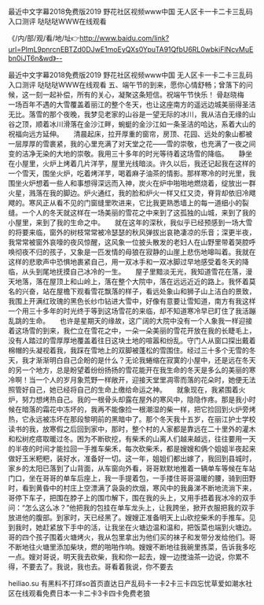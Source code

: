 最近中文字幕2018免费版2019
野花社区视频www中国
无人区卡一卡二卡三乱码入口测评
哒哒哒WWW在线观看


《/内/部/观/看/地/址👉http://www.baidu.com/link?url=PImL9pnrcnEBTZd0DJwE1moEyQXs0YpuTA91QfbU6RL0wbkiFlNcvMuEbn0iJT6n&wd》--

最近中文字幕2018免费版2019
野花社区视频www中国
无人区卡一卡二卡三乱码入口测评
哒哒哒WWW在线观看
	五、端午节的到来，愿你心情舒畅；曾落下的问候，这一刻一起补偿，所有的关心，凝聚这条短信。祝端午节快乐！
骨赵晓梅　　一场百年不遇的大雪覆盖着丽江的整个冬天，也让这座南方的遥远边城美丽得圣洁无比。落雪的那个夜晚，我梦见老家的山谷是一望无际的冰川，我从洁白无缘的山谷之顶，顺着冰川滑落在金沙江畔，蜿蜓的金沙江如一条圣洁的哈达，系着大山的祝福向远方延伸。　　清晨起床，拉开厚重的窗帘，房顶、花园、远处的象山都被一层厚厚的雪裹紧，我的心里充满了对天堂之花——雪的崇敬，也充满了一夜之间变的洁净无染的大地的崇敬。我用三十多年的时光等待着这场雪的降临。　　静坐在小屋里，火炉上烤着几片洋芋，屋里光线暗淡。许久以后，我还记起我在这样的一个雪天，围坐火炉，吃着烤洋芋，喝着麻子油茶的情影。那样寒冷的时光里，我围坐火炉想着一些人和事想得深远而入神，炭火在炉中啪啪地燃烧着，绽放出一群火星，溅落在我的脚边。炉火通红，我的脸和炉火一样又红又烫，脊背却依旧冷飕飕的。寒风正从看不见的门窗缝里吹进来，它比我更熟悉墙上的每一道细小的裂缝。一个人的冬天就这样在一场美丽的雪花之中来到了这孤独的山城，来到了我的小屋里，来到了我的生命之中。　　就在这年的深秋，我似乎已经预感到一场大雪的将要来临，窗外的树枝常常被冷瑟瑟的秋风弹拔出哀艳凄凉的乐音；深更半夜，我常常被窗外哀嚎的夜风惊醒，这风象一位披头散发的老妇人在山野里带着哭腔呼唤彻夜不归的孩子，又象是一匹发情的母狼在寂静的山崖上悲伤地嗥叫着。我就在这样的悲歌声中恐惧地裹紧自己，用一双冰手和一双冰脚过早地感受着冬天的降临，从头到尾地抚摸自己冰冷的一生。　　屋子里黯淡无光，我知道雪花在落，漫天地落，落在屋顶上和山岭上，落在整个大院中，落在远远近近的路上。我怀着莫名的兴奋，站在屋檐下观看雪花飘落的样子，看远处象山和狮子山上洁白的景致，我围上开满红玫瑰的黑色长纱巾钻进大雪中，好像有意要让雪知道，南方有我这样一个用三十多年的时光终于等到这场雪花的来临，却不知道寒冷早已盯住了我活蹦乱跳的生命。　　也许是星期天的缘故，这广阔的大院中没有一个人象我一样迎接着这场雪的到来，我伫立在雪花之中，一朵一朵美丽的雪花开放在我的长睫毛上，没有人踏过的雪厚厚地覆盖着往日这块土地的喧嚣和纷乱。守门人从窗口探出戴着棉帽的头凝视着我，我踩在雪地上的双脚被蓬松的雪围住。经过三十多个无雪的冬天，我才渐渐明白自己企盼的是什么？无论我蜷缩在寂寞的小屋中，还是远在冬天的另一个地方，总是盼望着纷纷扬扬的雪花能开在我生命的冬天是多么的美丽的寒冷啊！当一个人的岁月象荒野一样敞开，迎接天堂里凋零而落的花朵时，她便无法照管好自己，她已经将自己的生命上缴给命运之神。　　就象现在，我紧围着火炉，努力想烤热自己。我的一根骨头却露在屋外的寒风中，隐隐作疼。那是我小时候在暗落的霜花中冻坏的，我再不能像捡一根潮湿的柴一样，把它捡回到火炉旁烤热，它永远被冻坏在那段黎明前的黑暗中了。那个冬天我十五岁，在丽江护士学校读书的我，放寒假之后回到家中，那时，整个村的人家都是靠远在二十里外的灌木和松树疙瘩取暖过冬。困为不断砍挖，有柴禾的山离人们越来越远，往往要用一天的半夜的时间才能拉回一手推车柴禾，每次砍柴禾，都是嫂嫂和俩个姐姐半夜起来做好玉米粑粑，装好水，准备好一切。这一年，姐姐们都出嫁了，我回到县城时，家乡的太阳已落到了山背面，从车窗向外看，哥哥默默地推着一辆单车等候在车站门口，坐在哥哥的单车后座上，我一手提着包，一手搂住哥哥温暖的腰，骑到田野时，看到黄昏中的村庄上空漂满了袅袅的炊烟，寒风中的我鼻涕不断地流淌下来，哥停下车子，把围在脖子上的围巾解下，围在我的头上，又用手捂着我冰冷的双手问：“怎么这么冰？”他把我的包挂在单车龙头上，让我跨坐，掀开衣服把我的双手放进他的腹部。到家时，天已经黑了。嫂嫂正准备明天上山砍挖柴禾的手推车。见到我时，她赶紧放下手中的活，让我坐在火塘边温和温和，把饭菜也端到火塘边。哥的四个孩子围着火塘烤火，我从包里拿出为他们买的袜子和发带分发给他们。哥不断地往火塘里添加柴块，燃的啪啪作响。嫂嫂不断地往我碗里拣菜，告诉我多吃一点。嫂对哥说，明天我去砍柴，我和你一起去，嫂一边搅油茶一边说，你累不得，不要去了。我说，我也去。哥看着我说，你不要去





heiliao.su 有黑料不打烊so首页直达日产乱码卡一卡2卡三卡四忘忧草爱如潮水社区在线观看免费日本一卡二卡3卡四卡免费老狼
